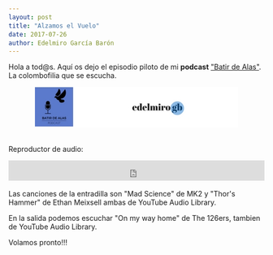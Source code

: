 ```yaml
---
layout: post
title: "Alzamos el Vuelo"
date: 2017-07-26
author: Edelmiro García Barón
---
```

<p>Hola a tod@s. Aquí os dejo el episodio piloto de mi <b>podcast</b> <a href="https://batirdealas.github.io">"Batir de Alas"</a>. La colombofilia que se escucha.</p>

<Center><img src="/images/Header.jpg" alt="Logo Podcast Batir De Alas" style="max-width:100%;width:auto;height:auto;"></Center>
<BR>

<p>Reproductor de audio:</p>
<iframe src="https://archive.org/embed/BdA00000EpisodioPiloto" width="100%" height="40" frameborder="0" webkitallowfullscreen="true" mozallowfullscreen="true" allowfullscreen></iframe>

<p>Las canciones de la entradilla son "Mad Science" de MK2 y "Thor's Hammer" de Ethan Meixsell ambas de YouTube Audio Library.</p>

<p>En la salida podemos escuchar "On my way home" de The 126ers, tambien de YouTube Audio Library.</p>

<p>Volamos pronto!!!</p>
